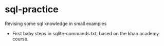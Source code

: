 # sql-practice
Revising some sql knowledge in small examples

- First baby steps in sqlite-commands.txt, based on the khan academy course.
